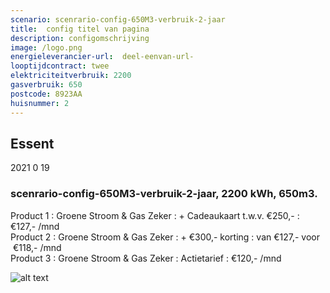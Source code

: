 ```yaml
---
scenario: scenrario-config-650M3-verbruik-2-jaar  
title:  config titel van pagina  
description: configomschrijving  
image: /logo.png  
energieleverancier-url:  deel-eenvan-url-  
looptijdcontract: twee  
elektriciteitverbruik: 2200  
gasverbruik: 650  
postcode: 8923AA  
huisnummer: 2  
---
```


 
 
 ## Essent    
2021 0 19  
###  scenrario-config-650M3-verbruik-2-jaar, 2200 kWh,  650m3.    
Product 1 :  Groene Stroom & Gas Zeker  : + Cadeaukaart t.w.v. €250,-  : €127,- /mnd  
Product 2 :  Groene Stroom & Gas Zeker : + €300,- korting  : van €127,- voor  €118,- /mnd  
Product 3 :  Groene Stroom & Gas Zeker :  Actietarief  : €120,- /mnd  
 
  

![alt text](/img/el/essent-scenrario-config-650M3-verbruik-2-jaar-week3.png "Vergelijk energietarieven Essent")